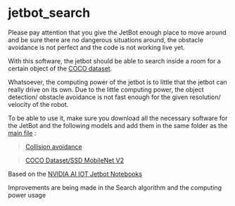 # jetbot_search

Please pay attention that you give the JetBot enough place to move around and be sure there are no dangerous situations around, the obstacle avoidance is not perfect and the code is not working live yet.

With this software, the jetbot should be able to search inside a room for a certain object of the [COCO dataset](https://cocodataset.org/#home).

Whatsoever, the computing power of the jetbot is to little that the jetbot can really drive on its own. Due to the little computing power, the object detection/ obstacle avoidance is not fast enough for the given resolution/ velocity of the robot.

To be able to use it, make sure you download all the necessary software for the JetBot and the following models and add them in the same folder as the [main file](https://github.com/nechl/jetbot_search/blob/main/stable_detection.ipynb) :
> [Collision avoidance](https://drive.google.com/file/d/1UsRax8bR3R-e-0-80KfH2zAt-IyRPtnW/view)

> [COCO Dataset/SSD MobileNet V2](https://drive.google.com/file/d/1KjlDMRD8uhgQmQK-nC2CZGHFTbq4qQQH/view)

Based on the [NVIDIA AI IOT Jetbot Notebooks](https://github.com/NVIDIA-AI-IOT/jetbot)

Improvements are being made in the Search algorithm and the computing power usage
